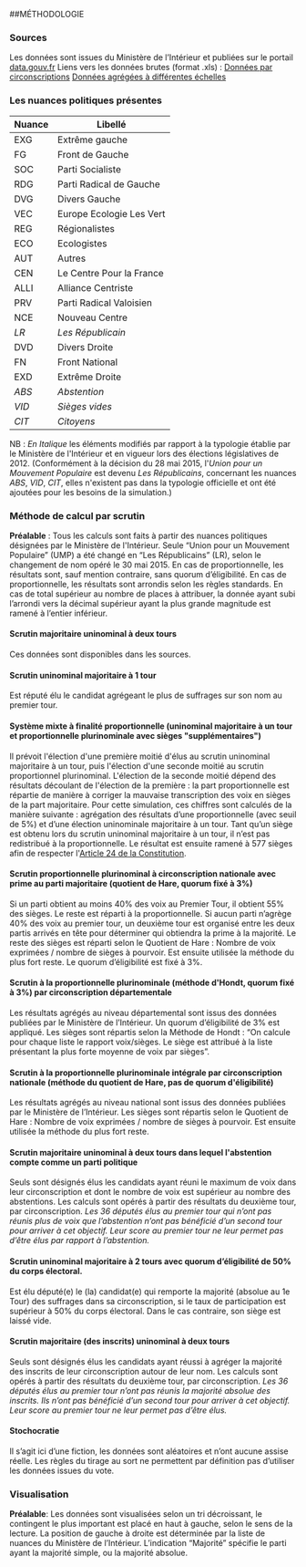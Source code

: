 ##MÉTHODOLOGIE

### Sources
Les données sont issues du Ministère de l’Intérieur et publiées sur le portail [data.gouv.fr](http://www.data.gouv.fr/fr/)
Liens vers les données brutes (format .xls) :
[Données par circonscriptions](http://www.data.gouv.fr/fr/datasets/elections-legislatives-2012-resultats-572079/)
[Données agrégées à différentes échelles](http://www.data.gouv.fr/fr/datasets/elections-legislatives-2012-resultats-572077/)
### Les nuances politiques présentes

<table>
  <thead>
    <tr><th>Nuance</th><th>Libellé</th></tr>
  </thead>
  <tbody>
    <tr><td>EXG</td><td>Extrême gauche</td></tr>
    <tr><td>FG</td><td>Front de Gauche</td></tr>
    <tr><td>SOC</td><td>Parti Socialiste</td></tr>
    <tr><td>RDG</td><td>Parti Radical de Gauche</td></tr>
    <tr><td>DVG</td><td>Divers Gauche</td></tr>
    <tr><td>VEC</td><td>Europe Ecologie Les Vert</td></tr>
    <tr><td>REG</td><td>Régionalistes</td></tr>
    <tr><td>ECO</td><td>Ecologistes</td></tr>
    <tr><td>AUT</td><td>Autres</td></tr>
    <tr><td>CEN</td><td>Le Centre Pour la France</td></tr>
    <tr><td>ALLI</td><td>Alliance Centriste</td></tr>
    <tr><td>PRV</td><td>Parti Radical Valoisien</td></tr>
    <tr><td>NCE</td><td>Nouveau Centre</td></tr>
    <tr><td><i>LR</i></td><td><i>Les Républicain</i></td></tr>
    <tr><td>DVD</td><td>Divers Droite</td></tr>
    <tr><td>FN</td><td>Front National</td></tr>
    <tr><td>EXD</td><td>Extrême Droite</td></tr>
    <tr><td><i>ABS</i></td><td><i>Abstention</i></td></tr>
    <tr><td><i>VID</i></td><td><i>Sièges vides</i></td></tr>
    <tr><td><i>CIT</i></td><td><i>Citoyens</i></td></tr>
  </tbody>
</table>

NB : *En Italique* les éléments modifiés par rapport à la typologie établie par le Ministère de l'Intérieur et en vigueur lors des élections législatives de 2012. (Conformément à la décision du 28 mai 2015, l'*Union pour un Mouvement Populaire* est devenu *Les Républicains*, concernant les nuances *ABS*, *VID*, *CIT*, elles n'existent pas dans la typologie officielle et ont été ajoutées pour les besoins de la simulation.)

### Méthode de calcul par scrutin

**Préalable** :
Tous les calculs sont faits à partir des nuances politiques désignées par le Ministère de l'Intérieur. Seule “Union pour un Mouvement Populaire” (UMP) a été changé en “Les Républicains” (LR), selon le changement de nom opéré le 30 mai 2015.
En cas de proportionnelle, les résultats sont, sauf mention contraire, sans quorum d’éligibilité.
En cas de proportionnelle, les résultats sont arrondis selon les règles standards. En cas de total supérieur au nombre de places à attribuer, la donnée ayant subi l’arrondi vers la décimal supérieur ayant la plus grande magnitude est ramené à l’entier inférieur.  


#### Scrutin majoritaire uninominal à deux tours
Ces données sont disponibles dans les sources.

#### Scrutin uninominal majoritaire à 1 tour
Est réputé élu le candidat agrégeant le plus de suffrages sur son nom au premier tour.

#### Système mixte à finalité proportionnelle (uninominal majoritaire à un tour et proportionnelle plurinominale avec sièges "supplémentaires")
Il prévoit l'élection d'une première moitié d'élus au scrutin uninominal majoritaire à un tour, puis l'élection d'une seconde moitié au scrutin proportionnel plurinominal. L'élection de la seconde moitié dépend des résultats découlant de l'élection de la première : la part proportionnelle est répartie de manière à corriger la mauvaise transcription des voix en sièges de la part majoritaire.
Pour cette simulation, ces chiffres sont calculés de la manière suivante : agrégation des résultats d’une proportionnelle (avec seuil de 5%) et d’une élection uninominale majoritaire à un tour. Tant qu’un siège est obtenu lors du scrutin uninominal majoritaire à un tour, il n’est pas redistribué à la proportionnelle. Le résultat est ensuite ramené à 577 sièges afin de respecter l'[Article 24 de la Constitution](https://www.legifrance.gouv.fr/affichTexteArticle.do?cidTexte=LEGITEXT000006071194&idArticle=LEGIARTI000006527488&dateTexte=&categorieLien=cid).

#### Scrutin proportionnelle plurinominal à circonscription nationale avec prime au parti majoritaire (quotient de Hare, quorum fixé à 3%)
Si un parti obtient au moins 40% des voix au Premier Tour, il obtient 55% des sièges. Le reste est réparti à la proportionnelle. Si aucun parti n’agrège 40% des voix au premier tour, un deuxième tour est organisé entre les deux partis arrivés en tête pour déterminer qui obtiendra la prime à la majorité.
Le reste des sièges est réparti selon le Quotient de Hare :  Nombre de voix exprimées / nombre de sièges à pourvoir. Est ensuite utilisée la méthode du plus fort reste.
Le quorum d’éligibilité est fixé à 3%.

#### Scrutin à la proportionnelle plurinominale (méthode d'Hondt, quorum fixé à 3%) par circonscription départementale
Les résultats agrégés au niveau départemental sont issus des données publiées par le Ministère de l’Intérieur.
Un quorum d’éligibilité de 3% est appliqué.
Les sièges sont répartis selon la Méthode de Hondt : “On calcule pour chaque liste le rapport voix/sièges. Le siège est attribué à la liste présentant la plus forte moyenne de voix par sièges”.

#### Scrutin à la proportionnelle plurinominale intégrale par circonscription nationale (méthode du quotient de Hare, pas de quorum d'éligibilité)
Les résultats agrégés au niveau national sont issus des données publiées par le Ministère de l’Intérieur.
Les sièges sont répartis selon le Quotient de Hare :  Nombre de voix exprimées / nombre de sièges à pourvoir. Est ensuite utilisée la méthode du plus fort reste.

#### Scrutin majoritaire uninominal à deux tours dans lequel l'abstention compte comme un parti politique
Seuls sont désignés élus les candidats ayant réuni le maximum de voix dans leur circonscription et dont le nombre de voix est supérieur au nombre des abstentions.
Les calculs sont opérés à partir des résultats du deuxième tour, par circonscription.
*Les 36 députés élus au premier tour qui n’ont pas réunis plus de voix que l’abstention n’ont pas bénéficié d’un second tour pour arriver à cet objectif. Leur score au premier tour ne leur permet pas d’être élus par rapport à l’abstention.*

#### Scrutin uninominal majoritaire à 2 tours avec quorum d’éligibilité de 50% du corps électoral.
Est élu député(e) le (la) candidat(e) qui remporte la majorité (absolue au 1e Tour) des suffrages dans sa circonscription, si le taux de participation est supérieur à 50% du corps électoral. Dans le cas contraire, son siège est laissé vide.

#### Scrutin majoritaire (des inscrits) uninominal à deux tours
Seuls sont désignés élus les candidats ayant réussi à agréger la majorité des inscrits de leur circonscription autour de leur nom.
Les calculs sont opérés à partir des résultats du deuxième tour, par circonscription.
*Les 36 députés élus au premier tour n’ont pas réunis la majorité absolue des inscrits. Ils n’ont pas bénéficié d’un second tour pour arriver à cet objectif. Leur score au premier tour ne leur permet pas d’être élus.*

#### Stochocratie
Il s’agit ici d’une fiction, les données sont aléatoires et n’ont aucune assise réelle. Les règles du tirage au sort ne permettent par définition pas d’utiliser les données issues du vote.

### Visualisation
**Préalable**:
Les données sont visualisées selon un tri décroissant, le contingent le plus important est placé en haut à gauche, selon le sens de la lecture.
La position de gauche à droite est déterminée par la liste de nuances du Ministère de l’Intérieur.
L’indication “Majorité” spécifie le parti ayant la majorité simple, ou la majorité absolue.
